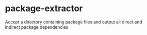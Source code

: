 # package-extractor
Accept a directory containing package files and output all direct and indirect package dependencies
